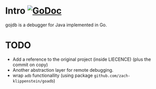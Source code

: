 # Intro [![GoDoc](https://godoc.org/github.com/omerye/gojdb?status.svg)](https://godoc.org/github.com/omerye/gojdb/jdwp)

gojdb is a debugger for Java implemented in Go.

# TODO

* Add a reference to the original project (inside LIECENCE) (plus the commit on copy)
* Another abstraction layer for remote debugging.
* wrap `adb` functionallity (using package `github.com/zach-klippenstein/goadb`)
